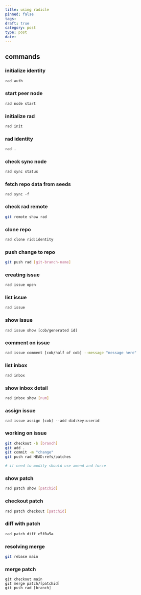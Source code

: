 ```yaml
---
title: using radicle
pinned: false
tags: 
draft: true
category: post
type: post
date:
---
```

## commands

### initialize identity
```bash
rad auth
```
### start peer node
```bash
rad node start
```
### initialize rad
```bash
rad init
```
### rad identity
```bash
rad .
```
### check sync node
```bash
rad sync status
```
### fetch repo data from seeds
```
rad sync -f
```
### check rad remote
```bash
git remote show rad
```
### clone repo
```bash
rad clone rid:identity
```
### push change to repo
```bash
git push rad [git-branch-name]
```
### creating issue
```bash
rad issue open
```
### list issue
```bash
rad issue
```
### show issue
```
rad issue show [cob/generated id]
```
### comment on issue
```bash
rad issue comment [cob/half of cob] --message "message here"
```
### list inbox
```bash
rad inbox
```
### show inbox detail
```bash
rad inbox show [num]
```
### assign issue
```
rad issue assign [cob] --add did:key:userid
```
### working on issue
```bash
git checkout -b [branch]
git add .
git commit -m "change"
git push rad HEAD:refs/patches

# if need to modify should use amend and force
```
### show patch
```bash
rad patch show [patchid]
```
### checkout patch
```bash
rad patch checkout [patchid]
```
### diff with patch
```bash
rad patch diff e5f0a5a
```
### resolving merge
```bash
git rebase main
```
### merge patch
```
git checkout main
git merge patch/[patchid]
git push rad [branch]
```

